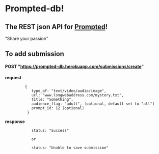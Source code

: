 # Prompted-db!
## The REST json API for [Prompted](https://watchparty.online)!
"Share your passion"

## To add submission
#### POST "https://prompted-db.herokuapp.com/submissions/create"

**request**

             {
                type_of: "text/video/audio/image",
                url: "www.longwebaddress.com/mystory.txt",
                title: "Something",
                audience_flag: "adult", (optional, default set to "all")
                prompt_id: 12 (optional)
              }

**response**

                status: "Success"

                or

                status: "Unable to save submission"

